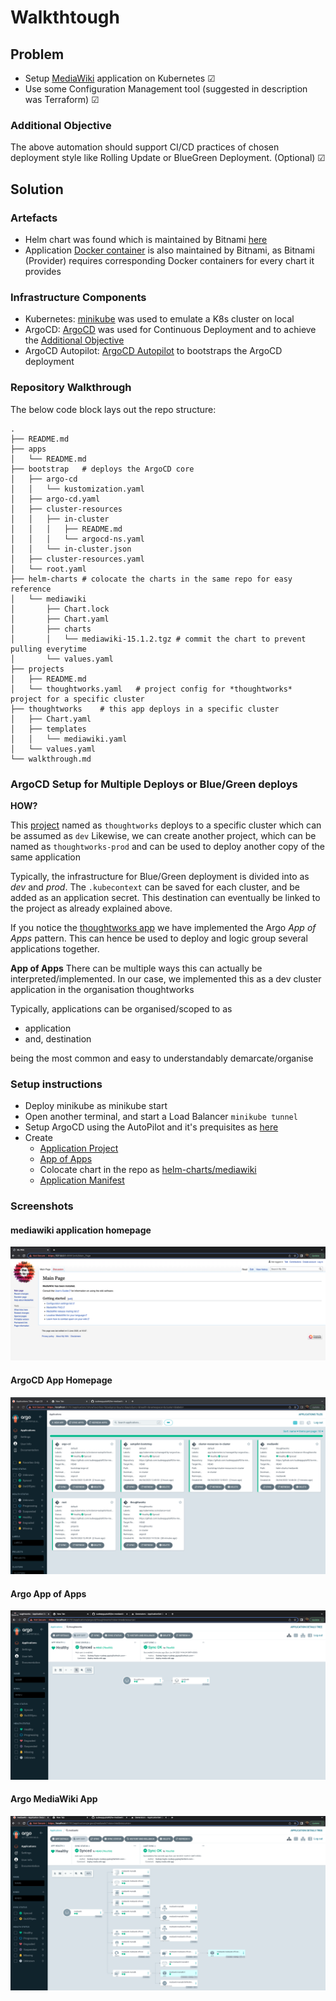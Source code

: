 # Walkthtough

## Problem

- Setup [MediaWiki](https://www.mediawiki.org/wiki/MediaWiki) application on Kubernetes &#9745; 
- Use some Configuration Management tool (suggested in description was Terraform) &#9745;

### Additional Objective
The above automation should support CI/CD practices of chosen deployment style like Rolling Update or BlueGreen Deployment. (Optional) &#9745;

## Solution

### Artefacts

- Helm chart was found which is maintained by Bitnami [here](https://github.com/bitnami/charts/tree/main/bitnami/mediawiki)
- Application [Docker container](https://github.com/bitnami/containers/blob/main/bitnami/mediawiki) is also maintained by Bitnami, as Bitnami (Provider) requires corresponding Docker containers for every chart it provides

### Infrastructure Components

- Kubernetes: [minikube](https://minikube.sigs.k8s.io/) was used to emulate a K8s cluster on local
- ArgoCD: [ArgoCD](https://argo-cd.readthedocs.io/en/stable/) was used for Continuous Deployment and to achieve the [Additional Objective](#additional-objective)
- ArgoCD Autopilot: [ArgoCD Autopilot](https://argocd-autopilot.readthedocs.io/en/stable/) to bootstraps the ArgoCD deployment

### Repository Walkthrough

The below code block lays out the repo structure:

```
.
├── README.md
├── apps
│   └── README.md
├── bootstrap   # deploys the ArgoCD core
│   ├── argo-cd
│   │   └── kustomization.yaml
│   ├── argo-cd.yaml
│   ├── cluster-resources
│   │   ├── in-cluster
│   │   │   ├── README.md
│   │   │   └── argocd-ns.yaml
│   │   └── in-cluster.json
│   ├── cluster-resources.yaml
│   └── root.yaml
├── helm-charts # colocate the charts in the same repo for easy reference
│   └── mediawiki
│       ├── Chart.lock
│       ├── Chart.yaml
│       ├── charts
│       │   └── mediawiki-15.1.2.tgz # commit the chart to prevent pulling everytime
│       └── values.yaml
├── projects
│   ├── README.md
│   └── thoughtworks.yaml   # project config for *thoughtworks* project for a specific cluster
├── thoughtworks    # this app deploys in a specific cluster
│   ├── Chart.yaml
│   ├── templates
│   │   └── mediawiki.yaml
│   └── values.yaml
└── walkthrough.md

```

### ArgoCD Setup for Multiple Deploys or Blue/Green deploys

**HOW?**

This [project](/projects/thoughtworks.yaml) named as `thoughtworks` deploys to a specific cluster which can be assumed as `dev`
Likewise, we can create another project, which can be named as `thoughtworks-prod` and can be used to deploy another copy of the same application

Typically, the infrastructure for Blue/Green deployment is divided into as *dev* and *prod*. The `.kubecontext` can be saved for each cluster, and be added as an application secret. This destination can eventually be linked to the project as already explained above.

If you notice the [thoughtworks app](/thoughtworks/) we have implemented the Argo *App of Apps* pattern. This can hence be used to deploy and logic group several applications together.

**App of Apps**
There can be multiple ways this can actually be interpreted/implemented. In our case, we implemented this as a dev cluster application in the organisation thoughtworks

Typically, applications can be organised/scoped to as
- application
- and, destination 

being the most common and easy to understandably demarcate/organise

### Setup instructions

- Deploy minikube as minikube start
- Open another terminal, and start a Load Balancer ```minikube tunnel```
- Setup ArgoCD using the AutoPilot and it's prequisites as [here](https://argocd-autopilot.readthedocs.io/en/stable/Getting-Started/)
- Create
    - [Application Project](/projects/thoughtworks.yaml)
    - [App of Apps](/thoughtworks/)
    - Colocate chart in the repo as [helm-charts/mediawiki](/helm-charts/mediawiki/)
    - [Application Manifest](/thoughtworks/templates/mediawiki.yaml)

### Screenshots

#### mediawiki application homepage

![mediawiki_homepage](/.media/mediawiki_homepage.png)

#### ArgoCD App Homepage

![argo_app_homepage](/.media/argo_app_homepage.png)

#### Argo App of Apps

![app_of_apps](/.media/app_of_apps.png)

#### Argo MediaWiki App 

![app](/.media/app.png)
